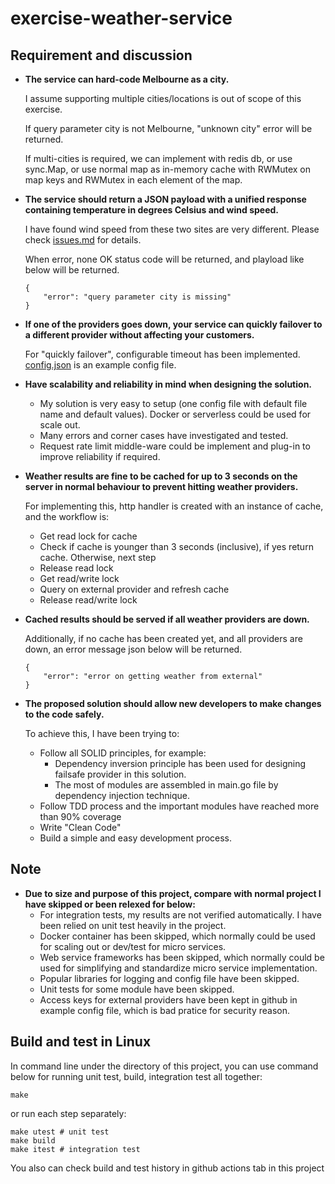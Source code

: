 # exercise-weather-service
## Requirement and discussion

* **The service can hard-code Melbourne as a city.**

    I assume supporting multiple cities/locations is out of scope of this exercise. 

    If query parameter city is not Melbourne, "unknown city" error will be returned.

    If multi-cities is required, we can implement with redis db, or use sync.Map, or use normal map as in-memory cache with RWMutex on map keys and RWMutex in each element of the map.

* **The service should return a JSON payload with a unified response containing temperature in degrees Celsius and wind speed.**

    I have found wind speed from these two sites are very different. Please check [issues.md](issues.md) for details.

    When error, none OK status code will be returned, and playload like below will be returned.
    ```
    {
    	"error": "query parameter city is missing"
    }
    ```

* **If one of the providers goes down, your service can quickly failover to a different provider without affecting your customers.**

    For "quickly failover", configurable timeout has been implemented. [config.json](config.json) is an example config file.

* **Have scalability and reliability in mind when designing the solution.**
    - My solution is very easy to setup (one config file with default file name and default values). Docker or serverless could be used for scale out.
    - Many errors and corner cases have investigated and tested.
    - Request rate limit middle-ware could be implement and plug-in to improve reliability if required.

* **Weather results are fine to be cached for up to 3 seconds on the server in normal behaviour to prevent hitting weather providers.**

    For implementing this, http handler is created with an instance of cache, and the workflow is:

    - Get read lock for cache
    - Check if cache is younger than 3 seconds (inclusive), if yes return cache. Otherwise, next step
    - Release read lock
    - Get read/write lock
    - Query on external provider and refresh cache
    - Release read/write lock

* **Cached results should be served if all weather providers are down.**

    Additionally, if no cache has been created yet, and all providers are down, an error message json below will be returned.
    ```
    {
	    "error": "error on getting weather from external"
    }
    ```

* **The proposed solution should allow new developers to make changes to the code safely.**

    To achieve this, I have been trying to:
    
    - Follow all SOLID principles, for example:
        - Dependency inversion principle has been used for designing failsafe provider in this solution.
        - The most of modules are assembled in main.go file by dependency injection technique.
    - Follow TDD process and the important modules have reached more than 90% coverage
    - Write "Clean Code" 
    - Build a simple and easy development process.

## Note

* **Due to size and purpose of this project, compare with normal project I have skipped or been relexed for below:**
    - For integration tests, my results are not verified automatically. I have been relied on unit test heavily in the project.
    - Docker container has been skipped, which normally could be used for scaling out or dev/test for micro services.
    - Web service frameworks has been skipped, which normally could be used for simplifying and standardize micro service implementation.
    - Popular libraries for logging and config file have been skipped.
    - Unit tests for some module have been skipped.
    - Access keys for external providers have been kept in github in example config file, which is bad pratice for security reason.

## Build and test in Linux

In command line under the directory of this project, you can use command below for running unit test, build, integration test all together:
```
make
```
or run each step separately:
```
make utest # unit test
make build
make itest # integration test
```
You also can check build and test history in github actions tab in this project
